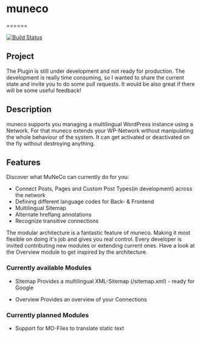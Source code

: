 # muneco
======

[![Build Status](https://magnum.travis-ci.com/Purii/muneco.svg?token=qdXLSA5Q7qrhqsnmh1sw&branch=master)](https://magnum.travis-ci.com/Purii/muneco)

## Project
The Plugin is still under development and not ready for production. The development is really time consuming, so I wanted to share the current state and invite you to do some pull requests. It would be also great if there will be some useful feedback!

## Description
muneco supports you managing a multilingual WordPress instance using a Network. For that muneco extends your WP-Network without manipulating the whole behaviour of the system. It can get activated or deactivated on the fly without destroying anything.

## Features
Discover what MuNeCo can currently do for you:

* Connect Posts, Pages and Custom Post Types(in development) across the network
* Defining different language codes for Back- & Frontend
* Multilingual Sitemap
* Alternate hreflang annotations
* Recognize transitive connections


The modular architecture is a fantastic feature of muneco. Making it most flexible on doing it's job and gives you real control.
Every developer is invited contributing new modules or extending current ones. Have a look at the Overview module to get inspired by the architecture.

### Currently available Modules

*	Sitemap
Provides a multilingual XML-Sitemap (/sitemap.xml) - ready for Google

*	Overview
Provides an overview of your Connections

### Currently planned Modules

* Support for MO-Files to translate static text
